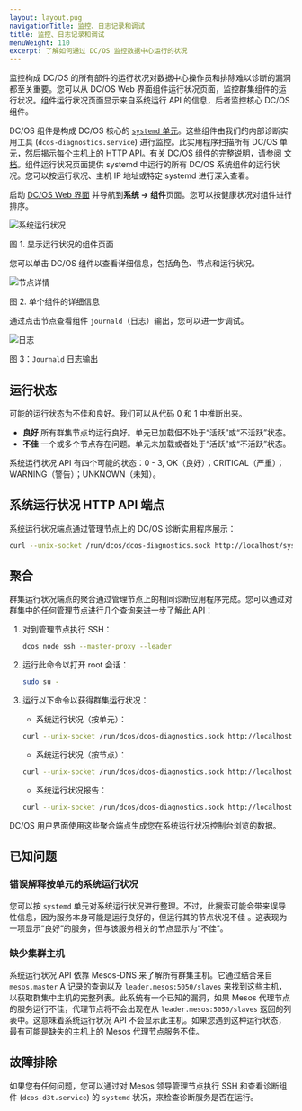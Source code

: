 ```yaml
---
layout: layout.pug
navigationTitle: 监控、日志记录和调试
title: 监控、日志记录和调试
menuWeight: 110
excerpt: 了解如何通过 DC/OS 监控数据中心运行的状况
---
```



监控构成 DC/OS 的所有部件的运行状况对数据中心操作员和排除难以诊断的漏洞都至关重要。您可以从 DC/OS Web 界面组件运行状况页面，监控群集组件的运行状况。组件运行状况页面显示来自系统运行 API 的信息，后者监控核心 DC/OS 组件。

DC/OS 组件是构成 DC/OS 核心的 [`systemd` 单元](https://www.freedesktop.org/wiki/Software/systemd/)。这些组件由我们的内部诊断实用工具 (`dcos-diagnostics.service`) 进行监控。此实用程序扫描所有 DC/OS 单元，然后揭示每个主机上的 HTTP API。有关 DC/OS 组件的完整说明，请参阅 [文档](/mesosphere/dcos/cn/1.11/overview/architecture/components/)。组件运行状况页面提供 systemd 中运行的所有 DC/OS 系统组件的运行状况。您可以按运行状况、主机 IP 地址或特定 systemd 进行深入查看。

启动 [DC/OS Web 界面](/mesosphere/dcos/cn/1.11/gui/) 并导航到**系统 -> 组件**页面。您可以按健康状况对组件进行排序。

   ![系统运行状况](/mesosphere/dcos/cn/1.11/img/component-system-view.png)
   
   图 1. 显示运行状况的组件页面

您可以单击 DC/OS 组件以查看详细信息，包括角色、节点和运行状况。

   ![节点详情](/mesosphere/dcos/cn/1.11/img/component-node-detail.png)

   图 2. 单个组件的详细信息

通过点击节点查看组件 `journald`（日志）输出，您可以进一步调试。

![日志](/mesosphere/dcos/cn/1.11/img/component-node-output.png)

图 3：`Journald` 日志输出

## 运行状态

可能的运行状态为不佳和良好。我们可以从代码 0 和 1 中推断出来。

* **良好** 所有群集节点均运行良好。单元已加载但不处于“活跃”或“不活跃”状态。
* **不佳** 一个或多个节点存在问题。单元未加载或者处于“活跃”或“不活跃”状态。


系统运行状况 API 有四个可能的状态：0 - 3, OK（良好）；CRITICAL（严重）； WARNING（警告）；UNKNOWN（未知）。

## 系统运行状况 HTTP API 端点

系统运行状况端点通过管理节点上的 DC/OS 诊断实用程序展示：

   ```bash
   curl --unix-socket /run/dcos/dcos-diagnostics.sock http://localhost/system/health/v1
   ```

## 聚合

群集运行状况端点的聚合通过管理节点上的相同诊断应用程序完成。您可以通过对群集中的任何管理节点进行几个查询来进一步了解此 API：


1. 对到管理节点执行 SSH：

   ```bash
   dcos node ssh --master-proxy --leader
   ```
1. 运行此命令以打开 root 会话：

    ```bash
    sudo su -
    ```
1. 运行以下命令以获得群集运行状况：


   - 系统运行状况（按单元）：

    ```bash
    curl --unix-socket /run/dcos/dcos-diagnostics.sock http://localhost/system/health/v1/units
    ```
   - 系统运行状况（按节点）：

    ```bash
    curl --unix-socket /run/dcos/dcos-diagnostics.sock http://localhost/system/health/v1/nodes
    ```
   - 系统运行状况报告：

    ```bash
    curl --unix-socket /run/dcos/dcos-diagnostics.sock http://localhost/system/health/v1/report
    ```

DC/OS 用户界面使用这些聚合端点生成您在系统运行状况控制台浏览的数据。

## 已知问题

### 错误解释按单元的系统运行状况

您可以按 `systemd` 单元对系统运行状况进行整理。不过，此搜索可能会带来误导性信息，因为服务本身可能是运行良好的，但运行其的节点状况不佳 。这表现为一项显示“良好”的服务，但与该服务相关的节点显示为“不佳”。

### 缺少集群主机

系统运行状况 API 依靠 Mesos-DNS 来了解所有群集主机。它通过结合来自 `mesos.master` A 记录的查询以及 `leader.mesos:5050/slaves` 来找到这些主机，以获取群集中主机的完整列表。此系统有一个已知的漏洞，如果 Mesos 代理节点的服务运行不佳，代理节点将不会出现在从 `leader.mesos:5050/slaves` 返回的列表中。这意味着系统运行状况 API 不会显示此主机。如果您遇到这种运行状态，最有可能是缺失的主机上的 Mesos 代理节点服务不佳。


## 故障排除

如果您有任何问题，您可以通过对 Mesos 领导管理节点执行 SSH 和查看诊断组件 (`dcos-d3t.service`) 的 `systemd` 状况，来检查诊断服务是否在运行。

 [4]: https://www.freedesktop.org/wiki/Software/systemd/
 [5]: http://erlang.org/doc/man/epmd.html
 [6]: /mesosphere/dcos/cn/1.11/security/
 [7]: /mesosphere/dcos/cn/1.11/networking/load-balancing-vips/
 [8]: /mesosphere/dcos/cn/1.11/overview/concepts/#private-agent-node
 [9]: /mesosphere/dcos/cn/1.11/overview/concepts/#public-agent-node
 [10]: http://mesos.apache.org/documentation/latest/persistent-volume/
